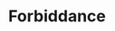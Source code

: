 ---
title: "Forbiddance"

spell:
  schools:
    - name:        "Abjuration"
      subschools:  []
      descriptors: []
  classes:
    - name:  "Cleric"
      abbr:  "Clr"
      level: 6
  components:         [V, S, M, DF]
  castingTime:        "6 rounds"
  range:              "Medium (100 ft. + 10 ft./level)"
  area:               "60-ft. cube/level (S)"
  duration:           "Permanent"
  savingThrow:        "See text"
  spellResistance:    "Yes"
  materialComponents: ["A sprinkling of holy water and rare incenses worth at least 1,500 gp, plus 1,500 gp per 60-foot cube. If a password is desired, this requires the burning of additional rare incenses worth at least 1,000 gp, plus 1,000 gp per 60-foot cube."]
  description:        |
    Forbiddance seals an area against all planar travel into or within it. This includes all teleportation spells (such as dimension door and teleport), plane shifting, astral travel, ethereal travel, and all summoning spells. Such effects simply fail automatically.

    In addition, it damages entering creatures whose alignments are different from yours. The effect on those attempting to enter the warded area is based on their alignment relative to yours (see below). A creature inside the area when the spell is cast takes no damage unless it exits the area and attempts to reenter, at which time it is affected as normal.

    Alignments identical: No effect. The creature may enter the area freely (although not by planar travel).

    Alignments different with respect to either law/chaos or good/evil: The creature takes 6d6 points of damage. A successful Will save halves the damage, and spell resistance applies.

    Alignments different with respect to both law/chaos and good/evil: The creature takes 12d6 points of damage. A successful Will save halves the damage, and spell resistance applies.

    At your option, the abjuration can include a password, in which case creatures of alignments different from yours can avoid the damage by speaking the password as they enter the area. You must select this option (and the password) at the time of casting.

    Dispel magic does not dispel a forbiddance effect unless the dispeller's level is at least as high as your caster level.

    You can't have multiple overlapping forbiddance effects. In such a case, the more recent effect stops at the boundary of the older effect.
---